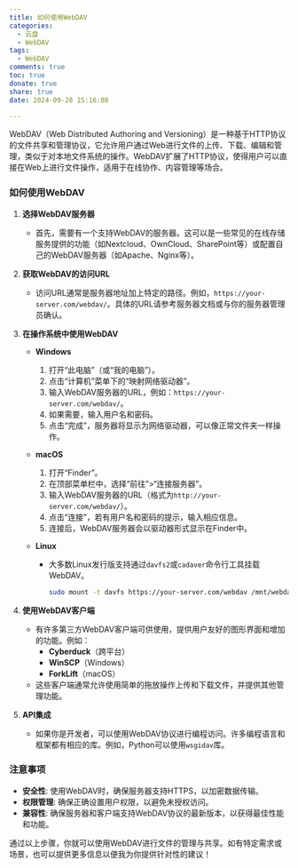 ```yaml
---
title: 如何使用WebDAV
categories:
  - 云盘
  - WebDAV
tags:
  - WebDAV
comments: true
toc: true
donate: true
share: true
date: 2024-09-28 15:16:08

---
```

WebDAV（Web Distributed Authoring and Versioning）是一种基于HTTP协议的文件共享和管理协议，它允许用户通过Web进行文件的上传、下载、编辑和管理，类似于对本地文件系统的操作。WebDAV扩展了HTTP协议，使得用户可以直接在Web上进行文件操作，适用于在线协作、内容管理等场合。

### 如何使用WebDAV

1. **选择WebDAV服务器**
   - 首先，需要有一个支持WebDAV的服务器。这可以是一些常见的在线存储服务提供的功能（如Nextcloud、OwnCloud、SharePoint等）或配置自己的WebDAV服务器（如Apache、Nginx等）。

2. **获取WebDAV的访问URL**
   - 访问URL通常是服务器地址加上特定的路径。例如，`https://your-server.com/webdav/`。具体的URL请参考服务器文档或与你的服务器管理员确认。

3. **在操作系统中使用WebDAV**
   - **Windows**
     1. 打开“此电脑”（或“我的电脑”）。
     2. 点击“计算机”菜单下的“映射网络驱动器”。
     3. 输入WebDAV服务器的URL，例如：`https://your-server.com/webdav/`。
     4. 如果需要，输入用户名和密码。
     5. 点击“完成”，服务器将显示为网络驱动器，可以像正常文件夹一样操作。

   - **macOS**
     1. 打开“Finder”。
     2. 在顶部菜单栏中，选择“前往”>“连接服务器”。
     3. 输入WebDAV服务器的URL（格式为`http://your-server.com/webdav/`）。
     4. 点击“连接”，若有用户名和密码的提示，输入相应信息。
     5. 连接后，WebDAV服务器会以驱动器形式显示在Finder中。

   - **Linux**
     - 大多数Linux发行版支持通过`davfs2`或`cadaver`命令行工具挂载WebDAV。
       ```bash
       sudo mount -t davfs https://your-server.com/webdav /mnt/webdav
       ```

4. **使用WebDAV客户端**
   - 有许多第三方WebDAV客户端可供使用，提供用户友好的图形界面和增加的功能。例如：
     - **Cyberduck**（跨平台）
     - **WinSCP**（Windows）
     - **ForkLift**（macOS）
   - 这些客户端通常允许使用简单的拖放操作上传和下载文件，并提供其他管理功能。

5. **API集成**
   - 如果你是开发者，可以使用WebDAV协议进行编程访问。许多编程语言和框架都有相应的库。例如，Python可以使用`wsgidav`库。

### 注意事项

- **安全性**: 使用WebDAV时，确保服务器支持HTTPS，以加密数据传输。
- **权限管理**: 确保正确设置用户权限，以避免未授权访问。
- **兼容性**: 确保服务器和客户端支持WebDAV协议的最新版本，以获得最佳性能和功能。

通过以上步骤，你就可以使用WebDAV进行文件的管理与共享。如有特定需求或场景，也可以提供更多信息以便我为你提供针对性的建议！
